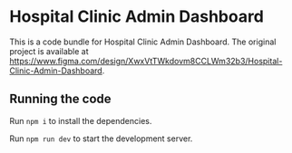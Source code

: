 
  # Hospital Clinic Admin Dashboard

  This is a code bundle for Hospital Clinic Admin Dashboard. The original project is available at https://www.figma.com/design/XwxVtTWkdovm8CCLWm32b3/Hospital-Clinic-Admin-Dashboard.

  ## Running the code

  Run `npm i` to install the dependencies.

  Run `npm run dev` to start the development server.
  